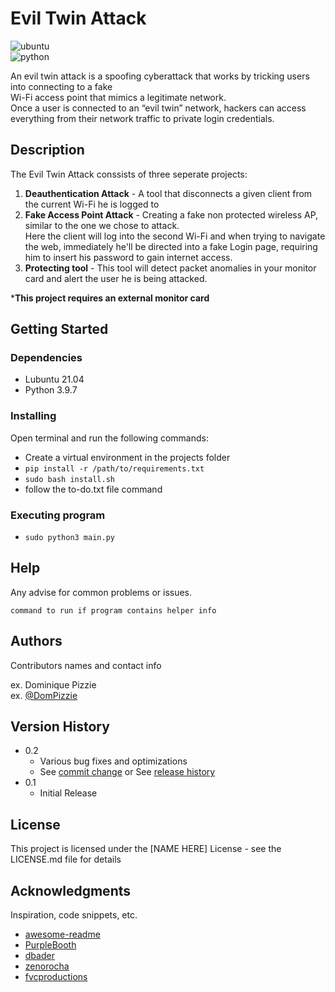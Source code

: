# Evil Twin Attack
![ubuntu](https://img.shields.io/badge/Ubuntu-E95420?style=for-the-badge&logo=ubuntu&logoColor=white)  
![python](https://img.shields.io/badge/Python-FFD43B?style=for-the-badge&logo=python&logoColor=blue)

An evil twin attack is a spoofing cyberattack that works by tricking users into connecting to a fake  
Wi-Fi access point that mimics a legitimate network.  
Once a user is connected to an “evil twin” network, hackers can access everything from their network traffic to private login credentials.

## Description

The Evil Twin Attack conssists of three seperate projects:  
1. **Deauthentication Attack** - A tool that disconnects a given client from the current Wi-Fi he is logged to
2. **Fake Access Point Attack** - Creating a fake non protected wireless AP, similar to the one we chose to attack.  
Here the client will log into the second Wi-Fi and when trying to navigate the web, 
immediately he'll be directed into a fake Login page, requiring him to insert his password to gain internet access.
3. **Protecting tool** - This tool will detect packet anomalies in your monitor card and alert the user he is being attacked.  
  
***This project requires an external monitor card**

## Getting Started

### Dependencies

* Lubuntu 21.04
* Python 3.9.7 

### Installing
Open terminal and run the following commands:  
* Create a virtual environment in the projects folder
* ```pip install -r /path/to/requirements.txt```  
* ```sudo bash install.sh```
* follow the to-do.txt file command

### Executing program

* ```sudo python3 main.py```

## Help

Any advise for common problems or issues.
```
command to run if program contains helper info
```

## Authors

Contributors names and contact info

ex. Dominique Pizzie  
ex. [@DomPizzie](https://twitter.com/dompizzie)

## Version History

* 0.2
    * Various bug fixes and optimizations
    * See [commit change]() or See [release history]()
* 0.1
    * Initial Release

## License

This project is licensed under the [NAME HERE] License - see the LICENSE.md file for details

## Acknowledgments

Inspiration, code snippets, etc.
* [awesome-readme](https://github.com/matiassingers/awesome-readme)
* [PurpleBooth](https://gist.github.com/PurpleBooth/109311bb0361f32d87a2)
* [dbader](https://github.com/dbader/readme-template)
* [zenorocha](https://gist.github.com/zenorocha/4526327)
* [fvcproductions](https://gist.github.com/fvcproductions/1bfc2d4aecb01a834b46)
